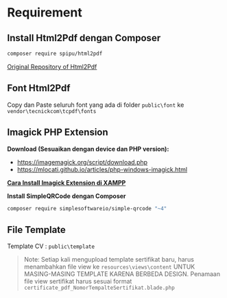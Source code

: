 # Requirement

## Install Html2Pdf dengan Composer

```sh
composer require spipu/html2pdf
```

[Original Repository of Html2Pdf](https://github.com/spipu/html2pdf)

## Font Html2Pdf

Copy dan Paste seluruh font yang ada di folder `public\font` ke `vendor\tecnickcom\tcpdf\fonts`

## Imagick PHP Extension

**Download (Sesuaikan dengan device dan PHP version):**
- https://imagemagick.org/script/download.php
- https://mlocati.github.io/articles/php-windows-imagick.html

**[Cara Install Imagick Extension di XAMPP](https://www.youtube.com/watch?v=ffjnDylKuz0&t=80s)**

**Install SimpleQRCode dengan Composer**

```sh
composer require simplesoftwareio/simple-qrcode "~4"
```

## File Template

Template CV : `public\template`

> Note: Setiap kali mengupload template sertifikat baru, harus menambahkan file view ke `resources\views\content` UNTUK MASING-MASING TEMPLATE KARENA BERBEDA DESIGN. Penamaan file view sertifikat harus sesuai format `certificate_pdf_NomorTempalteSertifikat.blade.php`
